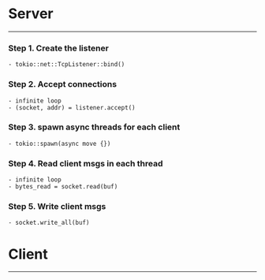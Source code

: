 # Server
---
### Step 1. Create the listener
	- tokio::net::TcpListener::bind()
### Step 2. Accept connections
	- infinite loop
	- (socket, addr) = listener.accept()
### Step 3. spawn async threads for each client
	- tokio::spawn(async move {})
### Step 4. Read client msgs in each thread
	- infinite loop
	- bytes_read = socket.read(buf)
### Step 5. Write client msgs
	- socket.write_all(buf)

# Client
---
 